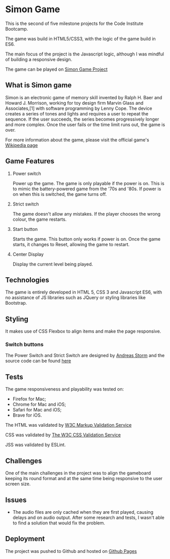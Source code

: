 # Simon Game

This is the second of five milestone projects for the Code Institute Bootcamp.

The game was build in HTML5/CSS3, with the logic of the game build in ES6.

The main focus of the project is the Javascript logic, although I was mindful of building a responsive design.

The game can be played on [Simon Game Project](https://gbronca.github.io/simon-project/)

## What is Simon game

Simon is an electronic game of memory skill invented by Ralph H. Baer and Howard J. Morrison, working for toy design firm Marvin Glass and Associates,[1] with software programming by Lenny Cope. The device creates a series of tones and lights and requires a user to repeat the sequence. If the user succeeds, the series becomes progressively longer and more complex. Once the user fails or the time limit runs out, the game is over.

For more information about the game, please visit the official game's [Wikipedia page](https://en.wikipedia.org/wiki/Simon_(game))

## Game Features

1. Power switch

    Power up the game. The game is only playable if the power is on. This is to mimic the battery-powered game from the '70s and '80s. If power is on when this is switched, the game turns off.

2. Strict switch

    The game doesn't allow any mistakes. If the player chooses the wrong colour, the game restarts.

3. Start button

    Starts the game. This button only works if power is on. Once the game starts, it changes to Reset, allowing the game to restart.

4. Center Display

    Display the current level being played.

## Technologies

The game is entirely developed in HTML 5, CSS 3 and Javascript ES6, with no assistance of JS libraries such as JQuery or styling libraries like Bootstrap.

## Styling

It makes use of CSS Flexbox to align items and make the page responsive.

### Switch buttons

The Power Switch and Strict Switch are designed by [Andreas Storm](https://codepen.io/andreasstorm) and the source code can be found [here](https://codepen.io/andreasstorm/pen/rKboqY)

## Tests

The game responsiveness and playability was tested on:

* Firefox for Mac;
* Chrome for Mac and iOS;
* Safari for Mac and iOS;
* Brave for iOS.

The HTML was validated by [W3C Markup Validation Service](https://validator.w3.org/)

CSS was validated by [The W3C CSS Validation Service](https://jigsaw.w3.org/css-validator/validator)

JSS was validated by ESLint.

## Challenges

One of the main challenges in the project was to align the gameboard keeping its round format and at the same time being responsive to the user screen size.

## Issues

* The audio files are only cached when they are first played, causing delays and on audio output. After some research and tests, I wasn't able to find a solution that would fix the problem.

## Deployment

The project was pushed to Github and hosted on [Github Pages](https://pages.github.com/)
